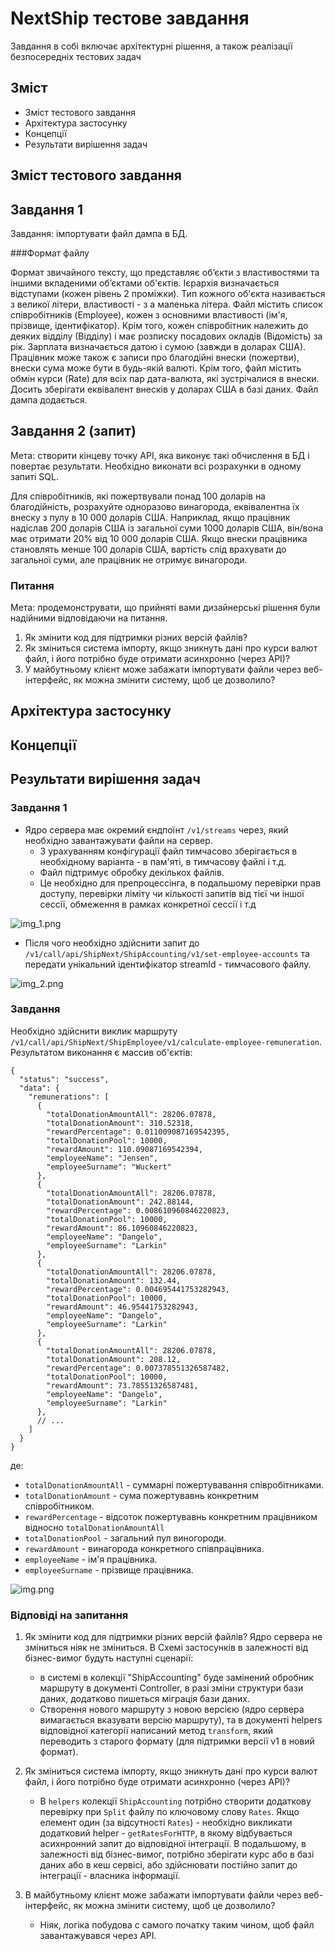 # NextShip тестове завдання

Завдання в собі включає архітектурні рішення, а також реалізації безпосередніх тестових задач

## Зміст
- Зміст тестового завдання
- Архітектура застосунку
- Концепції
- Результати вирішення задач

## Зміст тестового завдання

## Завдання 1

Завдання: імпортувати файл дампа в БД.

###Формат файлу

Формат звичайного тексту, що представляє об’єкти з властивостями та іншими вкладеними об’єктами
об'єктів. Ієрархія визначається відступами (кожен рівень 2 проміжки).
Тип кожного об'єкта називається з великої літери, властивості - з а
маленька літера. Файл містить список співробітників (Employee), кожен з основними
властивості (ім'я, прізвище, ідентифікатор). Крім того, кожен співробітник належить до деяких
відділу (Відділу) і має розписку посадових окладів (Відомість) за рік.
Зарплата визначається датою і сумою (завжди в доларах США). Працівник може
також є записи про благодійні внески (пожертви), внески
сума може бути в будь-якій валюті. Крім того, файл містить обмін
курси (Rate) для всіх пар дата-валюта, які зустрічалися в
внески. Досить зберігати еквівалент внесків у доларах США
в базі даних.
Файл дампа додається.

## Завдання 2 (запит)

Мета: створити кінцеву точку API, яка виконує такі обчислення
в БД і повертає результати. Необхідно виконати всі розрахунки
в одному запиті SQL.

Для співробітників, які пожертвували понад 100 доларів на благодійність, розрахуйте одноразово
винагорода, еквівалентна їх внеску з пулу в 10 000 доларів США.
Наприклад, якщо працівник надіслав 200 доларів США із загальної суми 1000 доларів США,
він/вона має отримати 20% від 10 000 доларів США.
Якщо внески працівника становлять менше 100 доларів США, вартість слід врахувати
до загальної суми, але працівник не отримує винагороди.

### Питання

Мета: продемонструвати, що прийняті вами дизайнерські рішення були надійними
відповідаючи на питання.

1. Як змінити код для підтримки різних версій файлів?
2. Як зміниться система імпорту, якщо зникнуть дані про курси валют
   файл, і його потрібно буде отримати асинхронно (через API)?
3. У майбутньому клієнт може забажати імпортувати файли через веб-інтерфейс,
   як можна змінити систему, щоб це дозволило?

## Архітектура застосунку


## Концепції


## Результати вирішення задач

### Завдання 1

- Ядро сервера має окремий єндпоїнт `/v1/streams` через, який необхідно завантажувати файли на сервер. 
  - З урахуванням конфігурації файл тимчасово зберігається в необхідному варіанта - в пам'яті, в тимчасову файлі і т.д.
  - Файл підтримує обробку декількох файлів.
  - Це необхідно для препроцессінга, в подальшому перевірки прав доступу, перевірки ліміту чи кількості запитів від тієї чи іншої сессії, обмеження в рамках конкретної сессії і т.д

![img_1.png](img_1.png)

- Після чого необхідно здійснити запит до `/v1/call/api/ShipNext/ShipAccounting/v1/set-employee-accounts` та передати унікальний ідентифікатор streamId - тимчасового файлу.

![img_2.png](img_2.png)

### Завдання 

Необхідно здійснити виклик маршруту `/v1/call/api/ShipNext/ShipEmployee/v1/calculate-employee-remuneration`. Результатом виконання є массив об'єктів:
```json5
{
  "status": "success",
  "data": {
    "remunerations": [
      {
        "totalDonationAmountAll": 28206.07878,
        "totalDonationAmount": 310.52318,
        "rewardPercentage": 0.011009087169542395,
        "totalDonationPool": 10000,
        "rewardAmount": 110.09087169542394,
        "employeeName": "Jensen",
        "employeeSurname": "Wuckert"
      },
      {
        "totalDonationAmountAll": 28206.07878,
        "totalDonationAmount": 242.88144,
        "rewardPercentage": 0.008610960846220823,
        "totalDonationPool": 10000,
        "rewardAmount": 86.10960846220823,
        "employeeName": "Dangelo",
        "employeeSurname": "Larkin"
      },
      {
        "totalDonationAmountAll": 28206.07878,
        "totalDonationAmount": 132.44,
        "rewardPercentage": 0.004695441753282943,
        "totalDonationPool": 10000,
        "rewardAmount": 46.95441753282943,
        "employeeName": "Dangelo",
        "employeeSurname": "Larkin"
      },
      {
        "totalDonationAmountAll": 28206.07878,
        "totalDonationAmount": 208.12,
        "rewardPercentage": 0.007378551326587482,
        "totalDonationPool": 10000,
        "rewardAmount": 73.78551326587481,
        "employeeName": "Dangelo",
        "employeeSurname": "Larkin"
      },
      // ...
    ]
  }
}
```
де:
- `totalDonationAmountAll` - суммарні пожертувавання співробітниками.
- `totalDonationAmount` - сума пожертувавнь конкретним співробітником.
- `rewardPercentage` - відсоток пожертувавнь конкретним працівником відносно `totalDonationAmountAll`
- `totalDonationPool` - загальний пул виногороди.
- `rewardAmount` - винагорода конкретного співпрацівника.
- `employeeName` - ім'я працівника.
- `employeeSurname` - прізвище працівника.


![img.png](img.png)

### Відповіді на запитання

1. Як змінити код для підтримки різних версій файлів?
    Ядро сервера не зміниться ніяк не зміниться. В Схемі застосунків в залежності від бізнес-вимог будуть наступні сценарії:
   - в системі в колекції "ShipAccounting" буде замінений обробник маршруту в документі Controller, в разі зміни структури бази даних, додатково пишеться міграція бази даних.
   - Створення нового маршруту з новою версією (ядро сервера вимагається вказувати версію маршруту), та в документі helpers відповідної категорії написаний метод `transform`, який переводить з старого формату (для підтримки версії v1 в новий формат).

2. Як зміниться система імпорту, якщо зникнуть дані про курси валют файл, і його потрібно буде отримати асинхронно (через API)?
    - В `helpers` колекції `ShipAccounting` потрібно створити додаткову перевірку при `Split` файлу по ключовому слову `Rates`. Якщо елемент один (за відсутності `Rates`) - необхідно викликати додатковий helper -  `getRatesForHTTP`, в якому відбувається асихнронний запит до відповідної інтеграції.
В подальшому, в залежності від бізнес-вимог, потрібно зберігати курс або в базі даних або в кеш сервісі, або здійснювати постійно запит до інтеграції - власника інформації.
3. В майбутньому клієнт може забажати імпортувати файли через веб-інтерфейс, як можна змінити систему, щоб це дозволило?
    - Ніяк, логіка побудова с самого початку таким чином, щоб файл завантажувався через API.

